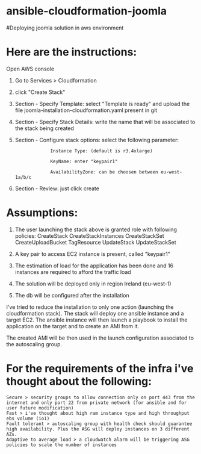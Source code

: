# ansible-cloudformation-joomla
#Deploying joomla solution in aws environment

# Here are the instructions:

 Open AWS console
 
1. Go to Services > Cloudformation

2. click "Create Stack"
          
3. Section - Specify Template: select "Template is ready" and upload the file joomla-installation-cloudformation.yaml present in git
          
4. Section - Specify Stack Details: write the name that will be associated to the stack being created
          
5. Section - Configure stack options: select the following parameter:

                    Instance Type: (default is r3.4xlarge)
                    
                    KeyName: enter "keypair1"
                    
                    AvailabilityZone: can be choosen between eu-west-1a/b/c
          
6. Section - Review: just click create

# Assumptions:
1. The user launching the stack above is granted role with following policies:
                    CreateStack
                    CreateStackInstances
                    CreateStackSet
                    CreateUploadBucket
                    TagResource
                    UpdateStack
                    UpdateStackSet

2. A key pair to access EC2 instance is present, called "keypair1"

3. The estimation of load for the application has been done and 16 instances are required to afford the traffic load

4. The solution will be deployed only in region Ireland (eu-west-1)

5. The db will be configured after the installation
            
I've tried to reduce the installation to only one action (launching the cloudformation stack). The stack will deploy one ansible instance and a target EC2. The ansible instance will then launch a playbook to install the application on the target and to create an AMI from it.

The created AMI will be then used in the launch configuration associated to the autoscaling group.
 
# For the requirements of the infra i've thought about the following:
 
    Secure > security groups to allow connection only on port 443 from the internet and only port 22 from private network (for ansible and for user future modification)
    Fast > i've thought about high ram instance type and high throughput ebs volume (io1)
    Fault tolerant > autoscaling group with health check should guarantee high availability. Plus the ASG will deploy instances on 3 different AZs.
    Adaptive to average load > a cloudwatch alarm will be triggering ASG policies to scale the number of instances
    
